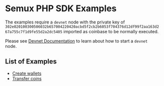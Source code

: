 # Semux PHP SDK Examples

The examples require a `devnet` node with the private key of `302e020100300506032b657004220420acbd5f2cb2b6053f704376d12df99f2aa163d267a755c7f1d9fe55d2a2dc5405` imported as coinbase to be normally executed.

Please see [Devnet Documentation](https://github.com/semuxproject/semux/blob/master/docs/Devnet.md) to learn about how to start a `devnet` node. 

## List of Examples

- [Create wallets](./create-wallets.php)
- [Transfer coins](./transfer-coins.php)